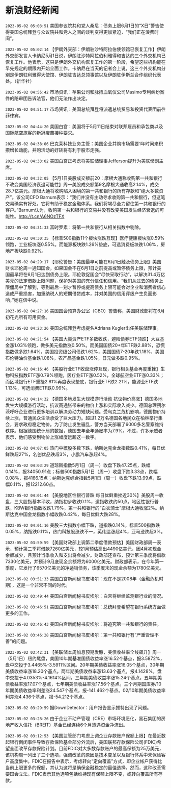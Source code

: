 # 新浪财经新闻
`2023-05-02 05:03:51` 美国参议院共和党人桑尼：债务上限6月1日的“X日”警告使得美国总统拜登与众议院共和党人之间的谈判变得更加紧迫，“我们正在浪费时间”。

`2023-05-02 05:02:14` 【伊朗外交部：伊朗驻沙特阿拉伯使领馆已恢复工作】伊朗外交部发言人卡纳尼5月1日说，伊朗驻沙特阿拉伯利雅得和吉达的三个外交机构已恢复工作。他表示，这只是伊朗外交机构恢复工作的第一阶段，希望这些机构能在早先规定的期限内开始全面工作。卡纳尼在当天的记者会上说，这三个外交机构分别是伊朗驻利雅得大使馆、伊朗驻吉达总领事馆以及伊朗驻伊斯兰合作组织代表处。（新华社）

`2023-05-02 04:55:42` 市场资讯：苹果公司和脉搏血氧仪公司Masimo专利纠纷案件的陪审团告诉法官，他们无法作出决定。

`2023-05-02 04:51:17` 市场资讯：美国总统拜登将派遣总统贸易和投资代表团前往菲律宾。

`2023-05-02 04:44:20` 美国白宫：美国将于5月11日结束对联邦雇员和承包商以及国际航空旅客的新冠疫苗接种要求。

`2023-05-02 04:38:06` 巴克莱科技业务主管：美国企业并购市场需要1年时间来积攒增长动能，并购活动的好转将有利于股市走强。

`2023-05-02 04:33:02` 美国白宫正考虑将美联储理事Jefferson提升为美联储副主席。

`2023-05-02 04:32:05` 【5月1日美股成交额前20：摩根大通称收购第一共和银行不改变美国经济衰退可能性】周一美股成交额第9名摩根大通收高2.14%，成交28.7亿美元。摩根大通将收购陷入困境的第一共和银行的所有存款和“绝大多数资产”。该公司CFO Barnum表示：“我们并没有主动寻求收购第一共和银行，但这笔交易确实有好处，它将有助于稳定金融体系。我们将竭尽全力留住第一共和银行的客户。”Barnum认为，收购第一共和银行的交易并没有改变美国发生经济衰退的可能性。http://t.cn/A6NOzTFX

`2023-05-02 04:31:33` 富时罗素：将第一共和银行从相关指数中剔除。

`2023-05-02 04:30:35` 【标普500指数11个板块涨跌互现】医疗健康板块涨0.59%领跑，工业板块涨0.55%。而能源板块跌1.26%垫底，可选消费板块跌1.06%，房地产板块跌0.92%。

`2023-05-02 04:29:17` 【耶伦警告：美国最早可能在6月1日触及债务上限】美国财长耶伦周一通知国会，如果国会不在6月1日之前提高或暂停债务上限，预计美国最早将在6月1日达到债务上限。耶伦敦促国会“尽快采取行动”，以解决31.4万亿美元的法定借款上限问题，保护对美国的充分信任和信用。“我们从过去的债务上限僵局中了解到，等到最后一刻才暂停或提高债务上限可能会对企业和消费者信心造成严重损害，加重纳税人的短期借贷成本，并对美国的信用评级产生负面影响，”她在信中说。

`2023-05-02 04:27:16` 美国国会预算办公室（CBO）警告称，美国财政部将在6月初花光所有可用资金。

`2023-05-02 04:23:26` 美国总统拜登考虑提名Adriana Kugler出任美联储理事。

`2023-05-02 04:21:54` 【美国大类资产ETF多数收跌，避险债券ETF领跌】大豆基金涨1.03%领跑，做多美元指数涨0.50%。而美国国债20+年ETF跌2.88%，恐慌指数做多跌1.64%，美国投资级公司债跌1.62%，美国国债7-20年跌1.18%，美国布伦特油价基金跌1.08%，农产品基金跌1.05%，日元做多跌0.95%。

`2023-05-02 04:16:46` 【美股行业ETF收盘涨停互现，银行相关基金再度重挫】生物科技指数ETF涨0.79%领跑，医疗业ETF涨0.52%，全球航空业ETF涨0.33%；而区域银行ETF重挫2.81%再度表现垫底，银行业ETF跌2.21%，能源业ETF跌1.13%，可选消费ETF跌0.99%。

`2023-05-02 04:14:32` 【德国多地发生大规模游行活动 抗议物价高涨】德国多地发生大规模游行活动，抗议高通胀带来的物价上涨和实际收入减少。德国总理朔尔茨呼吁企业进行更多培训以解决劳动力短缺问题。受乌克兰危机影响，德国物价持续上涨，普通民众生活承受了巨大压力。超过1.2万名德国各地民众在柏林举行集会，要求政府稳定物价。为了防止发生骚乱，警方当天部署了6000多名警察维持秩序。根据德国统计局的数据，德国去年全年通胀率为7.9%。不过，许多示威者表示，他们感受到物价上涨幅度远超这一数字。

`2023-05-02 04:07:05` 热门中概股多数下跌，纳斯达克金龙指数跌0.41%，每日优鲜跌超27%，名创优品跌超3%，小鹏汽车涨超4%。

`2023-05-02 04:03:29` 道琼斯指数5月1日（周一）收盘下跌47.25点，跌幅0.14%，报34050.91点；标普500指数5月1日（周一）收盘下跌3.33点，跌幅0.08%，报4166.15点；纳斯达克综合指数5月1日（周一）收盘下跌13.99点，跌幅0.11%，报12212.60点。

`2023-05-02 04:01:44` 【美股地区性银行普跌 每日优鲜重挫近30%】美股周一收盘，三大股指基本平收，纳指初步收跌0.1%，道指收跌约50点。地区性银行普跌，KBW银行指数收跌1.79%，第一共和银行的“白衣骑士”摩根大通收涨2%。纳斯达克中国金龙指数小幅收跌0.42%，每日优鲜大跌28%。

`2023-05-02 04:01:16` 美股三大指数小幅下跌，道指跌0.14%，标普500指数跌0.05%，纳指跌0.11%，热门科技股涨跌不一，英伟达涨超4%，亚马逊跌超3%。

`2023-05-02 03:59:59` 【美国财政部上调第二季度借款预估】美国财政部周一表示，预计第二季将借款7260亿美元，较1月预估高出4490亿美元，因4月初现金余额减少，且预计当季收入和支出将会减少。财政部还宣布，预计第三季度将借款7330亿美元，并预计9月底现金余额将为6000亿美元。财政部表示，在今年第一季度，它发行了6570亿美元的净适销债务，该季度末的现金余额为1780亿美元。

`2023-05-02 03:51:33` 美国白宫新闻秘书皮埃尔：现在不是2008年（金融危机时期），这是一个非常不同的时代。

`2023-05-02 03:49:44` 美国白宫新闻秘书皮埃尔：白宫将继续监测银行业的情况。

`2023-05-02 03:46:51` 美国白宫新闻秘书皮埃尔：总统拜登希望在银行系统方面做更多的工作。

`2023-05-02 03:46:43` 美国白宫新闻秘书皮埃尔：将追究第一共和银行的责任。

`2023-05-02 03:46:28` 美国白宫新闻秘书皮埃尔：第一共和银行有“严重管理不善”的问题。

`2023-05-02 03:42:31` 【美联储本周加息预期发酵，美债收益率全线飙升】周一（5月1日）纽约尾盘，美国10年期基准国债收益率涨16.52个基点，报3.5872%，盘中交投于3.4465%-3.5911%区间。20年期美债收益率涨16.05个基点，30年期美债收益率涨18.20个基点。两年期美债收益率涨13.63个基点，报4.1428%，盘中交投于4.0353%-4.1614%区间。三年期美债收益率涨15.24个基点，五年期美债收益率涨17.07个基点，七年期美债收益率涨17.56个基点。三个月期国库券/10年期美债收益率利差涨24.547个基点，报-141.462个基点。02/10年期美债收益率利差涨4.436个基点，报-54.212个基点。

`2023-05-02 03:29:59` 据DownDetector：用户报告显示推特出现了问题。

`2023-05-02 03:28:26` 由于企业不动产管理（CRE）市场环境恶化，黑石集团的房地产收入信托（BREIT）基金已经连续6个月遭遇资金净流出。

`2023-05-02 03:12:53` 【美国监管部门考虑上调企业存款账户保额上限】在最近数起银行倒闭事件导致存款保险基金部分外流后，美国联邦存款保险公司(FDIC)希望全面改革存款保险计划。目前FDIC对大多数存款账户的最高保额为25万美元，该机构周一列出了三个选项，强调改革的原因是技术变革以及银行体系中未保险客户高度集中。FDIC在报告中表示，考虑转向“定向覆盖”方式，即企业帐户获得比当前上限更多的保额，其认为这将是确保金融稳定的最佳选择。然而，这种改革需要国会立法。FDIC表示其他选项包括维持现有保额上限不变，或转向覆盖所有存款。

